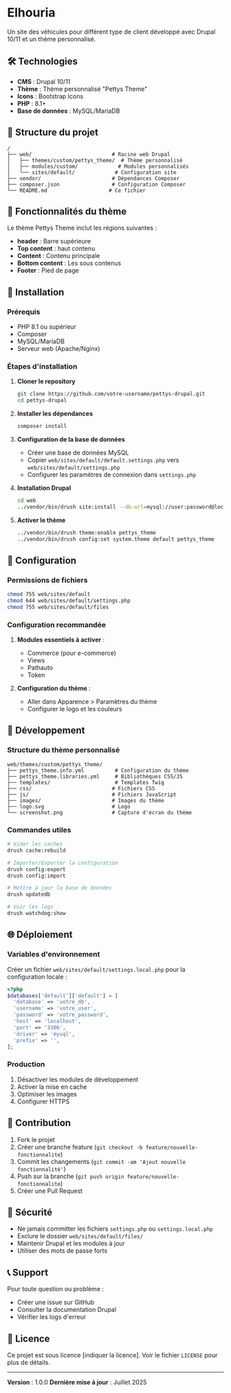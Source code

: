 # Elhouria

Un site des véhicules pour différent type de client développé avec Drupal 10/11 et un thème personnalisé.



## 🛠️ Technologies

- **CMS** : Drupal 10/11
- **Thème** : Thème personnalisé "Pettys Theme"
- **Icons** : Bootstrap Icons
- **PHP** : 8.1+
- **Base de données** : MySQL/MariaDB

## 📁 Structure du projet

```
/
├── web/                          # Racine web Drupal
│   ├── themes/custom/pettys_theme/  # Thème personnalisé
│   ├── modules/custom/             # Modules personnalisés
│   └── sites/default/             # Configuration site
├── vendor/                       # Dépendances Composer
├── composer.json                 # Configuration Composer
└── README.md                    # Ce fichier
```

## 🎨 Fonctionnalités du thème

Le thème Pettys Theme inclut les régions suivantes :

- **header** : Barre supérieure
- **Top content** : haut contenu
- **Content** : Contenu principale
- **Bottom content** : Les sous contenus
- **Footer** : Pied de page

## 🚀 Installation

### Prérequis

- PHP 8.1 ou supérieur
- Composer
- MySQL/MariaDB
- Serveur web (Apache/Nginx)

### Étapes d'installation

1. **Cloner le repository**
   ```bash
   git clone https://github.com/votre-username/pettys-drupal.git
   cd pettys-drupal
   ```

2. **Installer les dépendances**
   ```bash
   composer install
   ```

3. **Configuration de la base de données**
   - Créer une base de données MySQL
   - Copier `web/sites/default/default.settings.php` vers `web/sites/default/settings.php`
   - Configurer les paramètres de connexion dans `settings.php`

4. **Installation Drupal**
   ```bash
   cd web
   ../vendor/bin/drush site:install --db-url=mysql://user:password@localhost/database_name
   ```

5. **Activer le thème**
   ```bash
   ../vendor/bin/drush theme:enable pettys_theme
   ../vendor/bin/drush config:set system.theme default pettys_theme
   ```

## 🔧 Configuration

### Permissions de fichiers
```bash
chmod 755 web/sites/default
chmod 644 web/sites/default/settings.php
chmod 755 web/sites/default/files
```

### Configuration recommandée

1. **Modules essentiels à activer** :
   - Commerce (pour e-commerce)
   - Views
   - Pathauto
   - Token

2. **Configuration du thème** :
   - Aller dans Apparence > Paramètres du thème
   - Configurer le logo et les couleurs

## 📝 Développement

### Structure du thème personnalisé
```
web/themes/custom/pettys_theme/
├── pettys_theme.info.yml          # Configuration du thème
├── pettys_theme.libraries.yml     # Bibliothèques CSS/JS
├── templates/                     # Templates Twig
├── css/                          # Fichiers CSS
├── js/                           # Fichiers JavaScript
├── images/                       # Images du thème
├── logo.svg                      # Logo
└── screenshot.png                # Capture d'écran du thème
```

### Commandes utiles

```bash
# Vider les caches
drush cache:rebuild

# Importer/Exporter la configuration
drush config:export
drush config:import

# Mettre à jour la base de données
drush updatedb

# Voir les logs
drush watchdog:show
```

## 🌐 Déploiement

### Variables d'environnement

Créer un fichier `web/sites/default/settings.local.php` pour la configuration locale :

```php
<?php
$databases['default']['default'] = [
  'database' => 'votre_db',
  'username' => 'votre_user',
  'password' => 'votre_password',
  'host' => 'localhost',
  'port' => '3306',
  'driver' => 'mysql',
  'prefix' => '',
];
```

### Production

1. Désactiver les modules de développement
2. Activer la mise en cache
3. Optimiser les images
4. Configurer HTTPS

## 🤝 Contribution

1. Fork le projet
2. Créer une branche feature (`git checkout -b feature/nouvelle-fonctionnalite`)
3. Commit les changements (`git commit -am 'Ajout nouvelle fonctionnalité'`)
4. Push sur la branche (`git push origin feature/nouvelle-fonctionnalite`)
5. Créer une Pull Request

## 📄 Sécurité

- Ne jamais committer les fichiers `settings.php` ou `settings.local.php`
- Exclure le dossier `web/sites/default/files/`
- Maintenir Drupal et les modules à jour
- Utiliser des mots de passe forts

## 📞 Support

Pour toute question ou problème :

- Créer une issue sur GitHub
- Consulter la documentation Drupal
- Vérifier les logs d'erreur

## 📜 Licence

Ce projet est sous licence [indiquer la licence]. Voir le fichier `LICENSE` pour plus de détails.

---

**Version** : 1.0.0
**Dernière mise à jour** : Juillet 2025

